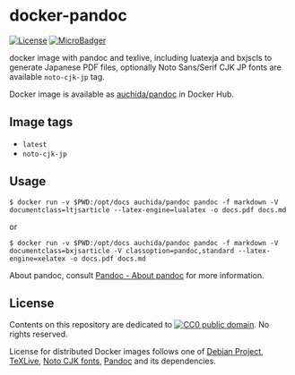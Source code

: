 # docker-pandoc

[![License](https://img.shields.io/github/license/uchida/docker-pandoc.svg?maxAge=2592000)](https://tldrlegal.com/license/creative-commons-cc0-1.0-universal)
[![MicroBadger](https://images.microbadger.com/badges/image/auchida/pandoc.svg)](http://microbadger.com/images/auchida/pandoc)

docker image with pandoc and texlive, including luatexja and bxjscls to generate Japanese PDF files,
optionally Noto Sans/Serif CJK JP fonts are available `noto-cjk-jp` tag.

Docker image is available as [auchida/pandoc](https://hub.docker.com/r/auchida/pandoc/) in Docker Hub.

## Image tags

- `latest`
- `noto-cjk-jp`

## Usage

```console
$ docker run -v $PWD:/opt/docs auchida/pandoc pandoc -f markdown -V documentclass=ltjsarticle --latex-engine=lualatex -o docs.pdf docs.md
```

or

```console
$ docker run -v $PWD:/opt/docs auchida/pandoc pandoc -f markdown -V documentclass=bxjsarticle -V classoption=pandoc,standard --latex-engine=xelatex -o docs.pdf docs.md
```

About pandoc, consult [Pandoc - About pandoc](http://pandoc.org/) for more information.

## License

Contents on this repository are dedicated to [![CC0 public domain](http://i.creativecommons.org/p/zero/1.0/80x15.png "CC0 public domain")](https://creativecommons.org/publicdomain/zero/1.0/).
No rights reserved.

License for distributed Docker images follows one of [Debian Project](https://www.debian.org/legal/licenses/), [TeXLive](https://www.tug.org/texlive/copying.html),
[Noto CJK fonts](https://github.com/googlei18n/noto-cjk/blob/master/LICENSE), [Pandoc](https://github.com/jgm/pandoc/blob/master/COPYING.md) and its dependencies.
